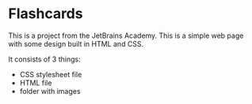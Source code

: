 # Flashcards

This is a project from the JetBrains Academy.
This is a simple web page with some design built in HTML and CSS.

It consists of 3 things:
- CSS stylesheet file
- HTML file
- folder with images
